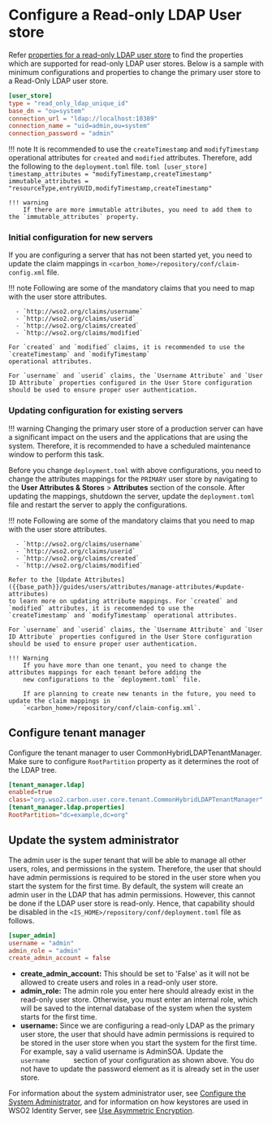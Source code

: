 # Configure a Read-only LDAP User store

Refer [properties for a read-only LDAP user store]({{base_path}}/guides/users/user-stores/user-store-properties/properties-read-only-ldap-user-store) to find the properties which are supported for read-only LDAP user stores. Below is a sample with minimum configurations and properties to change the primary user store to a Read-Only LDAP user store.

``` toml
[user_store]
type = "read_only_ldap_unique_id"
base_dn = "ou=system"
connection_url = "ldap://localhost:10389"
connection_name = "uid=admin,ou=system"
connection_password = "admin"
```

!!! note
    It is recommended to use the `createTimestamp` and `modifyTimestamp` operational attributes for
    `created` and `modified` attributes. Therefore, add the following to the `deployment.toml` file.
    ``` toml
    [user_store]
    timestamp_attributes = "modifyTimestamp,createTimestamp"
    immutable_attributes = "resourceType,entryUUID,modifyTimestamp,createTimestamp"
    ```

    !!! warning
        If there are more immutable attributes, you need to add them to the `immutable_attributes` property.    

### Initial configuration for new servers

If you are configuring a server that has not been started yet, you need to update the claim mappings in
`<carbon_home>/repository/conf/claim-config.xml` file.

!!! note
    Following are some of the mandatory claims that you need to map with the user store attributes.

      - `http://wso2.org/claims/username`
      - `http://wso2.org/claims/userid`
      - `http://wso2.org/claims/created`
      - `http://wso2.org/claims/modified`

    For `created` and `modified` claims, it is recommended to use the `createTimestamp` and `modifyTimestamp` 
    operational attributes.

    For `username` and `userid` claims, the `Username Attribute` and `User ID Attribute` properties configured in the User Store configuration should be used to ensure proper user authentication.

### Updating configuration for existing servers

!!! warning
    Changing the primary user store of a production server can have a significant impact on the users and the applications that are using the system. Therefore, it is recommended to have a scheduled maintenance window to perform this task.

Before you change `deployment.toml` with above configurations, you need to change the attributes mappings for the
`PRIMARY` user store by navigating to the **User Attributes & Stores** > **Attributes** section of the console. After
updating the mappings, shutdown the server, update the `deployment.toml` file and restart the server to apply the
configurations.

!!! note
    Following are some of the mandatory claims that you need to map with the user store attributes.

      - `http://wso2.org/claims/username`
      - `http://wso2.org/claims/userid`
      - `http://wso2.org/claims/created`
      - `http://wso2.org/claims/modified`
    
    Refer to the [Update Attributes]({{base_path}}/guides/users/attributes/manage-attributes/#update-attributes) 
    to learn more on updating attribute mappings. For `created` and `modified` attributes, it is recommended to use the 
    `createTimestamp` and `modifyTimestamp` operational attributes.

    For `username` and `userid` claims, the `Username Attribute` and `User ID Attribute` properties configured in the User Store configuration should be used to ensure proper user authentication.

    !!! Warning
        If you have more than one tenant, you need to change the attributes mappings for each tenant before adding the 
        new configurations to the `deployment.toml` file.
        
        If are planning to create new tenants in the future, you need to update the claim mappings in 
        `<carbon_home>/repository/conf/claim-config.xml`. 


## Configure tenant manager

Configure the tenant manager to user CommonHybridLDAPTenantManager.  Make sure to configure `RootPartition` property
as it determines the root of the LDAP tree.

``` toml
[tenant_manager.ldap]
enabled=true
class="org.wso2.carbon.user.core.tenant.CommonHybridLDAPTenantManager"
[tenant_manager.ldap.properties]
RootPartition="dc=example,dc=org"
```

## Update the system administrator

The admin user is the super tenant that will be able to manage all other
users, roles, and permissions in the system. Therefore, the user that should have admin
permissions is required to be stored in the user store when you start
the system for the first time. By default, the system will create an admin
user in the LDAP that has admin permissions. However, this cannot be done if the
LDAP user store is read-only. Hence, that capability should be disabled in the `<IS_HOME>/repository/conf/deployment.toml` file as follows.

```toml
[super_admin]
username = "admin"
admin_role = "admin"
create_admin_account = false
```

-   **create_admin_account:** This should be set to 'False' as it will not be
    allowed to create users and roles in a read-only user store.
-   **admin_role:** The admin role you enter here should already
    exist in the read-only user store. Otherwise, you must enter an internal role, which will be saved to the internal database of the system when the system starts for the first time.
-   **username:** Since we are configuring a read-only LDAP as the
    primary user store, the user that should have admin permissions is required to be stored in the user store when you start the system for the first time. For example, say a valid username is AdminSOA.
    Update the `         username       ` section of your configuration as shown above. You do not have to update the password element as it is already set in the user store.  

For information about the system administrator user, see [Configure the System Administrator]({{base_path}}/deploy/configure/user-stores/configure-system-administrator), and for
information on how keystores are used in WSO2 Identity Server, see [Use Asymmetric Encryption]({{base_path}}/deploy/security/asymmetric-encryption/use-asymmetric-encryption).  
